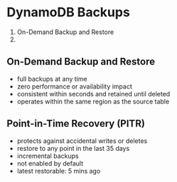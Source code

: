 # DynamoDB Backups

1. On-Demand Backup and Restore
2. 

## On-Demand Backup and Restore

- full backups at any time
- zero performance or availability impact
- consistent within seconds and retained until deleted
- operates within the same region as the source table

## Point-in-Time Recovery (PITR)

- protects against accidental writes or deletes
- restore to any point in the last 35 days
- incremental backups
- not enabled by default
- latest restorable: 5 mins ago